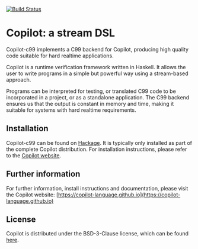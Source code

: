 [![Build Status](https://travis-ci.org/Copilot-Language/copilot-c99.svg?branch=master)](https://travis-ci.org/Copilot-Language/copilot-core)

# Copilot: a stream DSL
Copilot-c99 implements a C99 backend for Copilot, producing high quality code
suitable for hard realtime applications.

Copilot is a runtime verification framework written in Haskell. It allows the
user to write programs in a simple but powerful way using a stream-based
approach.

Programs can be interpreted for testing, or translated C99 code to be
incorporated in a project, or as a standalone application. The C99 backend
ensures us that the output is constant in memory and time, making it suitable
for systems with hard realtime requirements.


## Installation
Copilot-c99 can be found on
[Hackage](https://hackage.haskell.org/package/copilot-c99). It is typically
only installed as part of the complete Copilot distribution. For installation
instructions, please refer to the [Copilot
website](https://copilot-language.github.io).


## Further information
For further information, install instructions and documentation, please visit
the Copilot website:
[https://copilot-language.github.io](https://copilot-language.github.io)


## License
Copilot is distributed under the BSD-3-Clause license, which can be found
[here](https://raw.githubusercontent.com/Copilot-Language/copilot-c99/master/LICENSE).
